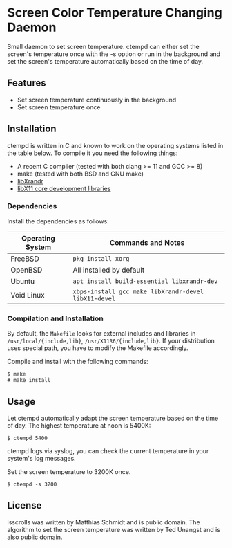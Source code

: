 # Screen Color Temperature Changing Daemon

Small daemon to set screen temperature.  ctempd can either set the screen's temperature once with the -s option or run in the background and set the
screen's temperature automatically based on the time of day.

## Features

* Set screen temperature continuously in the background
* Set screen temperature once

## Installation

ctempd is written in C and known to work on the operating systems listed in the table below.  To compile it you need the following things:

* A recent C compiler (tested with both clang >= 11 and GCC >= 8)
* make (tested with both BSD and GNU make)
* [libXrandr](https://www.x.org/wiki/libraries/libxrandr/)
* [libX11 core development libraries](https://www.x.org/releases/current/doc/libX11/libX11/libX11.html)

### Dependencies

Install the dependencies as follows:

| Operating System | Commands and Notes |
| --- | --- |
| FreeBSD | `pkg install xorg` |
| OpenBSD | All installed by default |
| Ubuntu | `apt install build-essential libxrandr-dev` |
| Void Linux| `xbps-install gcc make libXrandr-devel libX11-devel` |

### Compilation and Installation

By default, the `Makefile` looks for external includes and libraries in `/usr/local/{include,lib}`, `/usr/X11R6/{include,lib}`.  If your distribution uses special path, you have to modify the Makefile accordingly.

Compile and install with the following commands:

```
$ make
# make install
```

## Usage

Let ctempd automatically adapt the screen temperature based on the time of day.  The highest temperature at noon is 5400K:

```
$ ctempd 5400
```

ctempd logs via syslog, you can check the current temperature in your system's log messages.

Set the screen temperature to 3200K once.

```
$ ctempd -s 3200
```

## License

isscrolls was written by Matthias Schmidt and is public domain.  The algorithm to set the screen temperature was written by Ted Unangst and is also public domain.
